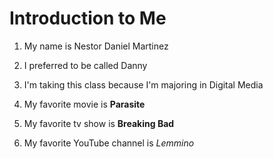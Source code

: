 # Introduction to Me

1. My name is Nestor Daniel Martinez

1. I preferred to be called Danny

1. I'm taking this class because I'm majoring in Digital Media

1. My favorite movie is **Parasite**

1. My favorite tv show is **Breaking Bad**

1. My favorite YouTube channel is *Lemmino*

